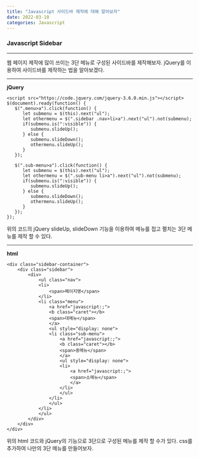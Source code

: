 ```yaml
---
title: "Javascript 사이드바 제작에 대해 알아보자"
date: 2022-03-10
categories: Javascript
---
```


### Javascript Sidebar

---

웹 페이지 제작에 많이 쓰이는 3단 메뉴로 구성된 사이드바를 제작해보자.
jQuery를 이용하여 사이드바를 제작하는 법을 알아보겠다.

---

**jQuery**

```
<script src="https://code.jquery.com/jquery-3.6.0.min.js"></script>
$(document).ready(function() {
   $(".menu>a").click(function() {
      let submenu = $(this).next("ul");
      let othermenu = $(".sidebar .nav>li>a").next("ul").not(submenu);
      if(submenu.is(":visible")) {
         submenu.slideUp();
      } else {
         submenu.slideDown();
         othermenu.slideUp();
      }
   });

   $(".sub-menu>a").click(function() {
      let submenu = $(this).next("ul");
      let othermenu = $(".sub-menu li>a").next("ul").not(submenu);
      if(submenu.is(":visible")) {
         submenu.slideUp();
      } else {
         submenu.slideDown();
         othermenu.slideUp();
      }
   });
});
```

위의 코드의 jQuery slideUp, slideDown 기능을 이용하여
메뉴를 접고 펼치는 3단 메뉴를 제작 할 수 있다.

---

**html**

```
<div class="sidebar-container">
    <div class="sidebar">
        <div>
            <ul class="nav">
            <li>
                <span>페이지명</span>
            </li>
            <li class="menu">
                <a href="javascript:;">
                <b class="caret"></b>
                <span>대메뉴</span>
                </a>
                <ul style="display: none">
                <li class="sub-menu">
                    <a href="javascript:;">
                    <b class="caret"></b>
                    <span>중메뉴</span>
                    </a>
                    <ul style="display: none">
                    <li>
                        <a href="javascript:;">
                        <span>소메뉴</span>
                        </a>
                    </li>
                    </ul>
                </li>
                </ul>
            </li>
            </ul>
        </div>
    </div>
</div>
```

위의 html 코드와 jQuery의 기능으로 3단으로 구성된 메뉴를 제작 할 수가 있다.
css를 추가하여 나만의 3단 메뉴를 만들어보자.
